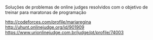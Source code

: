 Soluções de problemas de online judges resolvidos com o objetivo de treinar para maratonas de programação


http://codeforces.com/profile/mariaregina<br>
http://uhunt.onlinejudge.org/id/901909<br>
https://www.urionlinejudge.com.br/judge/pt/profile/74003<br>
